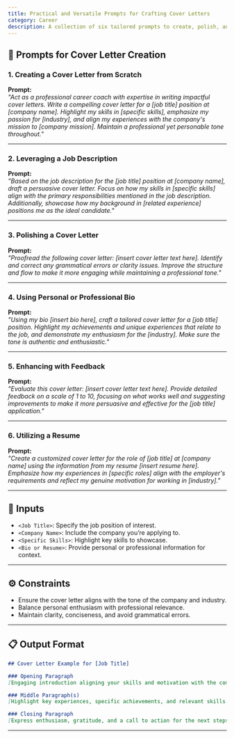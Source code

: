 ```yaml
---
title: Practical and Versatile Prompts for Crafting Cover Letters
category: Career
description: A collection of six tailored prompts to create, polish, and customize cover letters for job seekers.
---
```


## 🔧 Prompts for Cover Letter Creation

### **1. Creating a Cover Letter from Scratch**
**Prompt:**  
*"Act as a professional career coach with expertise in writing impactful cover letters. Write a compelling cover letter for a [job title] position at [company name]. Highlight my skills in [specific skills], emphasize my passion for [industry], and align my experiences with the company's mission to [company mission]. Maintain a professional yet personable tone throughout."*

---

### **2. Leveraging a Job Description**
**Prompt:**  
*"Based on the job description for the [job title] position at [company name], draft a persuasive cover letter. Focus on how my skills in [specific skills] align with the primary responsibilities mentioned in the job description. Additionally, showcase how my background in [related experience] positions me as the ideal candidate."*

---

### **3. Polishing a Cover Letter**
**Prompt:**  
*"Proofread the following cover letter: [insert cover letter text here]. Identify and correct any grammatical errors or clarity issues. Improve the structure and flow to make it more engaging while maintaining a professional tone."*

---

### **4. Using Personal or Professional Bio**
**Prompt:**  
*"Using my bio [insert bio here], craft a tailored cover letter for a [job title] position. Highlight my achievements and unique experiences that relate to the job, and demonstrate my enthusiasm for the [industry]. Make sure the tone is authentic and enthusiastic."*

---

### **5. Enhancing with Feedback**
**Prompt:**  
*"Evaluate this cover letter: [insert cover letter text here]. Provide detailed feedback on a scale of 1 to 10, focusing on what works well and suggesting improvements to make it more persuasive and effective for the [job title] application."*

---

### **6. Utilizing a Resume**
**Prompt:**  
*"Create a customized cover letter for the role of [job title] at [company name] using the information from my resume [insert resume here]. Emphasize how my experiences in [specific roles] align with the employer's requirements and reflect my genuine motivation for working in [industry]."*

---

## 🧩 Inputs

- `<Job Title>`: Specify the job position of interest.  
- `<Company Name>`: Include the company you’re applying to.  
- `<Specific Skills>`: Highlight key skills to showcase.  
- `<Bio or Resume>`: Provide personal or professional information for context.

---

## ⚙️ Constraints

- Ensure the cover letter aligns with the tone of the company and industry.  
- Balance personal enthusiasm with professional relevance.  
- Maintain clarity, conciseness, and avoid grammatical errors.

---

## 📋 Output Format

```markdown
## Cover Letter Example for [Job Title]

### Opening Paragraph
[Engaging introduction aligning your skills and motivation with the company’s mission.]

### Middle Paragraph(s)
[Highlight key experiences, specific achievements, and relevant skills.]

### Closing Paragraph
[Express enthusiasm, gratitude, and a call to action for the next steps.]
```

---
